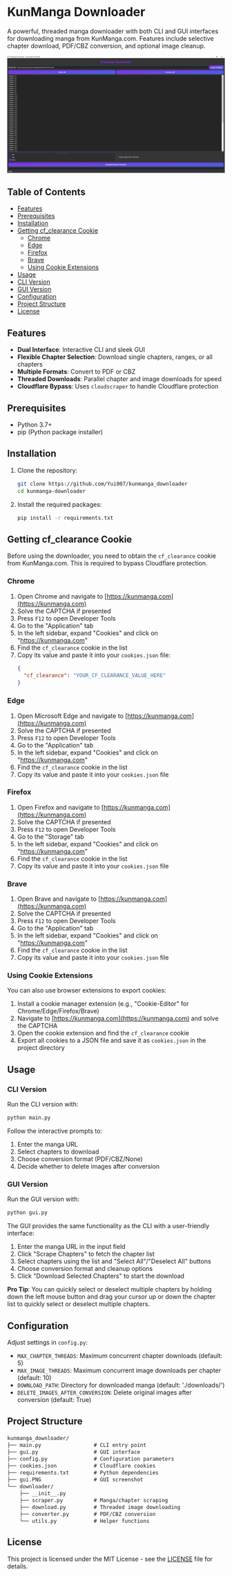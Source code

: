 # KunManga Downloader

A powerful, threaded manga downloader with both CLI and GUI interfaces for downloading manga from KunManga.com. Features include selective chapter download, PDF/CBZ conversion, and optional image cleanup.

![GUI Screenshot](gui.PNG)

## Table of Contents
- [Features](#features)
- [Prerequisites](#prerequisites)
- [Installation](#installation)
- [Getting cf_clearance Cookie](#getting-cf_clearance-cookie)
  - [Chrome](#chrome)
  - [Edge](#edge)
  - [Firefox](#firefox)
  - [Brave](#brave)
  - [Using Cookie Extensions](#using-cookie-extensions)
- [Usage](#usage)
 - [CLI Version](#cli-version)
  - [GUI Version](#gui-version)
- [Configuration](#configuration)
- [Project Structure](#project-structure)
- [License](#license)

## Features

- **Dual Interface**: Interactive CLI and sleek GUI
- **Flexible Chapter Selection**: Download single chapters, ranges, or all chapters
- **Multiple Formats**: Convert to PDF or CBZ
- **Threaded Downloads**: Parallel chapter and image downloads for speed
- **Cloudflare Bypass**: Uses `cloudscraper` to handle Cloudflare protection

## Prerequisites

- Python 3.7+
- pip (Python package installer)

## Installation

1. Clone the repository:
   ```bash
   git clone https://github.com/Yui007/kunmanga_downloader
   cd kunmanga-downloader
   ```

2. Install the required packages:
   ```bash
   pip install -r requirements.txt
   ```

## Getting cf_clearance Cookie

Before using the downloader, you need to obtain the `cf_clearance` cookie from KunManga.com. This is required to bypass Cloudflare protection.

### Chrome

1. Open Chrome and navigate to [https://kunmanga.com](https://kunmanga.com)
2. Solve the CAPTCHA if presented
3. Press `F12` to open Developer Tools
4. Go to the "Application" tab
5. In the left sidebar, expand "Cookies" and click on "https://kunmanga.com"
6. Find the `cf_clearance` cookie in the list
7. Copy its value and paste it into your `cookies.json` file:
   ```json
   {
     "cf_clearance": "YOUR_CF_CLEARANCE_VALUE_HERE"
   }
   ```

### Edge

1. Open Microsoft Edge and navigate to [https://kunmanga.com](https://kunmanga.com)
2. Solve the CAPTCHA if presented
3. Press `F12` to open Developer Tools
4. Go to the "Application" tab
5. In the left sidebar, expand "Cookies" and click on "https://kunmanga.com"
6. Find the `cf_clearance` cookie in the list
7. Copy its value and paste it into your `cookies.json` file

### Firefox

1. Open Firefox and navigate to [https://kunmanga.com](https://kunmanga.com)
2. Solve the CAPTCHA if presented
3. Press `F12` to open Developer Tools
4. Go to the "Storage" tab
5. In the left sidebar, expand "Cookies" and click on "https://kunmanga.com"
6. Find the `cf_clearance` cookie in the list
7. Copy its value and paste it into your `cookies.json` file

### Brave

1. Open Brave and navigate to [https://kunmanga.com](https://kunmanga.com)
2. Solve the CAPTCHA if presented
3. Press `F12` to open Developer Tools
4. Go to the "Application" tab
5. In the left sidebar, expand "Cookies" and click on "https://kunmanga.com"
6. Find the `cf_clearance` cookie in the list
7. Copy its value and paste it into your `cookies.json` file

### Using Cookie Extensions

You can also use browser extensions to export cookies:

1. Install a cookie manager extension (e.g., "Cookie-Editor" for Chrome/Edge/Firefox/Brave)
2. Navigate to [https://kunmanga.com](https://kunmanga.com) and solve the CAPTCHA
3. Open the cookie extension and find the `cf_clearance` cookie
4. Export all cookies to a JSON file and save it as `cookies.json` in the project directory

## Usage

### CLI Version

Run the CLI version with:
```bash
python main.py
```

Follow the interactive prompts to:
1. Enter the manga URL
2. Select chapters to download
3. Choose conversion format (PDF/CBZ/None)
4. Decide whether to delete images after conversion

### GUI Version

Run the GUI version with:
```bash
python gui.py
```

The GUI provides the same functionality as the CLI with a user-friendly interface:
1. Enter the manga URL in the input field
2. Click "Scrape Chapters" to fetch the chapter list
3. Select chapters using the list and "Select All"/"Deselect All" buttons
4. Choose conversion format and cleanup options
5. Click "Download Selected Chapters" to start the download

**Pro Tip**: You can quickly select or deselect multiple chapters by holding down the left mouse button and drag your cursor up or down the chapter list to quickly select or deselect multiple chapters.

## Configuration

Adjust settings in `config.py`:
- `MAX_CHAPTER_THREADS`: Maximum concurrent chapter downloads (default: 5)
- `MAX_IMAGE_THREADS`: Maximum concurrent image downloads per chapter (default: 10)
- `DOWNLOAD_PATH`: Directory for downloaded manga (default: './downloads/')
- `DELETE_IMAGES_AFTER_CONVERSION`: Delete original images after conversion (default: True)

## Project Structure

```
kunmanga_downloader/
├── main.py                 # CLI entry point
├── gui.py                  # GUI interface
├── config.py               # Configuration parameters
├── cookies.json            # Cloudflare cookies
├── requirements.txt        # Python dependencies
├── gui.PNG                 # GUI screenshot
└── downloader/
    ├── __init__.py
    ├── scraper.py          # Manga/chapter scraping
    ├── download.py         # Threaded image downloading
    ├── converter.py        # PDF/CBZ conversion
    └── utils.py            # Helper functions
```

## License

This project is licensed under the MIT License - see the [LICENSE](LICENSE) file for details.